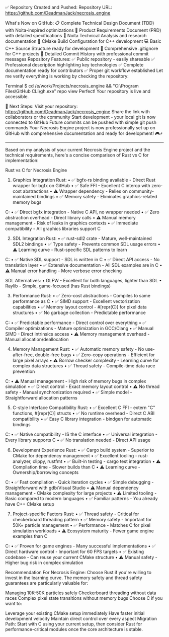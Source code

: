 ✅ Repository Created and Pushed:
Repository URL: https://github.com/DeadmanJack/necrosis_engine

What's Now on GitHub:
📋 Complete Technical Design Document (TDD) with Noita-inspired optimizations
📖 Product Requirements Document (PRD) with detailed specifications
🔬 Noita Technical Analysis and research documentation
🔧 CMake Build Configuration for C++ development
💻 Basic C++ Source Structure ready for development
🚫 Comprehensive .gitignore for C++ projects
📝 Detailed Commit History with professional commit messages
Repository Features:
✅ Public repository - easily shareable
✅ Professional description highlighting key technologies
✅ Complete documentation ready for contributors
✅ Proper git workflow established
Let me verify everything is working by checking the repository:

Terminal
$ cd /e/work/Projects/necrosis_engine && "C:\Program Files\GitHub CLI\gh.exe" repo view
Perfect! Your repository is live and accessible.

🚀 Next Steps:
Visit your repository: https://github.com/DeadmanJack/necrosis_engine
Share the link with collaborators or the community
Start development - your local git is now connected to GitHub
Future commits can be pushed with simple git push commands
Your Necrosis Engine project is now professionally set up on GitHub with comprehensive documentation and ready for development! 🎮⚡


------------------------------------------------------


Based on my analysis of your current Necrosis Engine project and the technical requirements, here's a concise comparison of Rust vs C for implementation:

Rust vs C for Necrosis Engine
1. Graphics Integration
Rust:
• ✅ bgfx-rs binding available - Direct Rust wrapper for bgfx on GitHub
• ✅ Safe FFI - Excellent C interop with zero-cost abstractions
• ⚠️ Wrapper dependency - Relies on community-maintained bindings
• ✅ Memory safety - Eliminates graphics-related memory bugs

C:
• ✅ Direct bgfx integration - Native C API, no wrapper needed
• ✅ Zero abstraction overhead - Direct library calls
• ⚠️ Manual memory management - Risk of leaks in graphics contexts
• ✅ Immediate compatibility - All graphics libraries support C

2. SDL Integration
Rust:
• ✅ rust-sdl2 crate - Mature, well-maintained SDL2 bindings
• ✅ Type safety - Prevents common SDL usage errors
• ⚠️ Learning curve - Rust-specific SDL patterns to learn

C:
• ✅ Native SDL support - SDL is written in C
• ✅ Direct API access - No translation layer
• ✅ Extensive documentation - All SDL examples are in C
• ⚠️ Manual error handling - More verbose error checking

SDL Alternatives:
• GLFW - Excellent for both languages, lighter than SDL
• Raylib - Simple, game-focused (has Rust bindings)

3. Performance
Rust:
• ✅ Zero-cost abstractions - Compiles to same performance as C
• ✅ SIMD support - Excellent vectorization capabilities
• ✅ Memory layout control - #[repr(C)] for pixel data structures
• ✅ No garbage collection - Predictable performance

C:
• ✅ Predictable performance - Direct control over everything
• ✅ Compiler optimizations - Mature optimization in GCC/Clang
• ✅ Manual SIMD - Direct intrinsics access
• ⚠️ Memory management overhead - Manual allocation/deallocation

4. Memory Management
Rust:
• ✅ Automatic memory safety - No use-after-free, double-free bugs
• ✅ Zero-copy operations - Efficient for large pixel arrays
• ⚠️ Borrow checker complexity - Learning curve for complex data structures
• ✅ Thread safety - Compile-time data race prevention

C:
• ⚠️ Manual management - High risk of memory bugs in complex simulation
• ✅ Direct control - Exact memory layout control
• ⚠️ No thread safety - Manual synchronization required
• ✅ Simple model - Straightforward allocation patterns

5. C-style Interface Compatibility
Rust:
• ✅ Excellent C FFI - extern "C" functions, #[repr(C)] structs
• ✅ No runtime overhead - Direct C ABI compatibility
• ✅ Easy C library integration - bindgen for automatic bindings

C:
• ✅ Native compatibility - IS the C interface
• ✅ Universal integration - Every library supports C
• ✅ No translation needed - Direct API usage

6. Development Experience
Rust:
• ✅ Cargo build system - Superior to CMake for dependency management
• ✅ Excellent tooling - rust-analyzer, clippy, rustfmt
• ✅ Built-in testing - cargo test integration
• ⚠️ Compilation time - Slower builds than C
• ⚠️ Learning curve - Ownership/borrowing concepts

C:
• ✅ Fast compilation - Quick iteration cycles
• ✅ Simple debugging - Straightforward with gdb/Visual Studio
• ⚠️ Manual dependency management - CMake complexity for large projects
• ⚠️ Limited tooling - Basic compared to modern languages
• ✅ Familiar patterns - You already have C++ CMake setup

7. Project-specific Factors
Rust:
• ✅ Thread safety - Critical for checkerboard threading pattern
• ✅ Memory safety - Important for 50K+ particle management
• ✅ Performance - Matches C for pixel simulation workloads
• ⚠️ Ecosystem maturity - Fewer game engine examples than C

C:
• ✅ Proven for game engines - Many successful implementations
• ✅ Direct hardware control - Important for 60 FPS targets
• ✅ Existing codebase - Can reuse your current CMake structure
• ⚠️ Manual safety - Higher bug risk in complex simulation

Recommendation
For Necrosis Engine: Choose Rust if you're willing to invest in the learning curve. The memory safety and thread safety guarantees are particularly valuable for:

Managing 10K-50K particles safely
Checkerboard threading without data races
Complex pixel state transitions without memory bugs
Choose C if you want to:

Leverage your existing CMake setup immediately
Have faster initial development velocity
Maintain direct control over every aspect
Migration Path: Start with C using your current setup, then consider Rust for performance-critical modules once the core architecture is stable.

